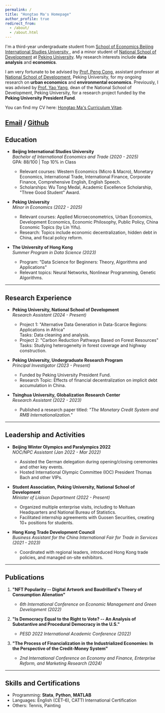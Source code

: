 ```yaml
---
permalink: /
title: "Hongtao Ma's Homepage"
author_profile: true
redirect_from: 
  - /about/
  - /about.html
---
```


I'm a third-year undergraduate student from [School of Economics,Beijing International Studies University ](https://en.bisu.edu.cn/), and a minor student of [National School of Development](https://en.nsd.pku.edu.cn/) at [Peking University](https://www.pku.edu.cn/). My research interests include **data analysis** and **economics**.

I am very fortunate to be advised by [Prof. Peng Cong](https://www.nsd.pku.edu.cn/), assistant professor at [National School of Development](https://en.nsd.pku.edu.cn/), Peking University, for my ongoing research on **urban economics** and **environmental economics**. Previously, I was advised by [Prof. Yao Yang](https://www.nsd.pku.edu.cn/), dean of the National School of Development, Peking University, for a research project funded by the **Peking University President Fund**.

You can find my CV here: [Hongtao Ma's Curriculum Vitae](../assets/Curriculum_Vitae.pdf).

[Email](mailto:2200935143@stu.pku.edu.cn) / [Github](https://github.com/hongtao021022) 
---

## Education

- **Beijing International Studies University**  
  *Bachelor of International Economics and Trade (2020 - 2025)*  
  GPA: 88/100 | Top 10% in Class  
  - Relevant courses: Western Economics (Micro & Macro), Monetary Economics, International Trade, International Finance, Corporate Finance, Comprehensive English, English Speech.  
  - Scholarships: Wu Tong Medal, Academic Excellence Scholarship, "Three Good Student" Award.

- **Peking University**  
  *Minor in Economics (2022 - 2025)*  
  - Relevant courses: Applied Microeconometrics, Urban Economics, Development Economics, Economic Philosophy, Public Policy, China Economic Topics (by Lin Yifu).  
  - Research: Topics include economic decentralization, hidden debt in China, and fiscal policy reform.  

- **The University of Hong Kong**  
  *Summer Program in Data Science (2023)*  
  - Program: "Data Science for Beginners: Theory, Algorithms and Applications"  
  - Relevant topics: Neural Networks, Nonlinear Programming, Genetic Algorithms.

---

## Research Experience

- **Peking University, National School of Development**  
  *Research Assistant (2024 - Present)*  
  - Project 1: "Alternative Data Generation in Data-Scarce Regions: Applications in Africa"  
    Tasks: Data cleaning and analysis.  
  - Project 2: "Carbon Reduction Pathways Based on Forest Resources"  
    Tasks: Studying heterogeneity in forest coverage and highway construction.

- **Peking University, Undergraduate Research Program**  
  *Principal Investigator (2023 - Present)*  
  - Funded by Peking University President Fund.  
  - Research Topic: Effects of financial decentralization on implicit debt accumulation in China.  

- **Tsinghua University, Globalization Research Center**  
  *Research Assistant (2022 - 2023)*  
  - Published a research paper titled: *"The Monetary Credit System and RMB Internationalization."*  

---

## Leadership and Activities

- **Beijing Winter Olympics and Paralympics 2022**  
  *NOC/NPC Assistant (Jan 2022 - Mar 2022)*  
  - Assisted the German delegation during opening/closing ceremonies and other key events.  
  - Hosted International Olympic Committee (IOC) President Thomas Bach and other VIPs.

- **Student Association, Peking University, National School of Development**  
  *Minister of Liaison Department (2022 - Present)*  
  - Organized multiple enterprise visits, including to Meituan Headquarters and National Bureau of Statistics.  
  - Facilitated internship agreements with Guosen Securities, creating 10+ positions for students.

- **Hong Kong Trade Development Council**  
  *Business Assistant for the China International Fair for Trade in Services (2021 - 2023)*  
  - Coordinated with regional leaders, introduced Hong Kong trade policies, and managed on-site exhibitors.

---

## Publications

1. **"NFT Popularity -- Digital Artwork and Baudrillard's Theory of Consumption Alienation"**  
   - *6th International Conference on Economic Management and Green Development (2022)*  

2. **"Is Democracy Equal to the Right to Vote? -- An Analysis of Substantive and Procedural Democracy in the U.S."**  
   - *PESD 2022 International Academic Conference (2022)*  

3. **"The Process of Financialization in the Industrialized Economies: In the Perspective of the Credit-Money System"**  
   - *2nd International Conference on Economy and Finance, Enterprise Reform, and Marketing Research (2024)*  

---

## Skills and Certifications

- Programming: **Stata**, **Python**, **MATLAB**  
- Languages: English (CET-6), CATTI International Certification  
- Others: Tennis, Painting  



